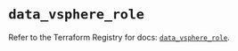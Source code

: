 # `data_vsphere_role`

Refer to the Terraform Registry for docs: [`data_vsphere_role`](https://registry.terraform.io/providers/hashicorp/vsphere/2.9.0/docs/data-sources/role).
